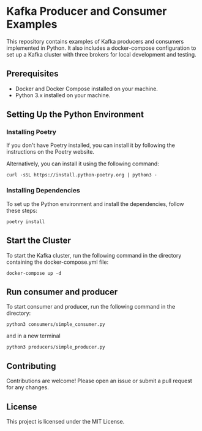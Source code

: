 # Kafka Producer and Consumer Examples

This repository contains examples of Kafka producers and consumers implemented in Python. It also includes a docker-compose configuration to set up a Kafka cluster with three brokers for local development and testing.

## Prerequisites

- Docker and Docker Compose installed on your machine.
- Python 3.x installed on your machine.

## Setting Up the Python Environment

### Installing Poetry

If you don't have Poetry installed, you can install it by following the instructions on the Poetry website.

Alternatively, you can install it using the following command:

```
curl -sSL https://install.python-poetry.org | python3 -
```

### Installing Dependencies

To set up the Python environment and install the dependencies, follow these steps:

```
poetry install
```

## Start the Cluster

To start the Kafka cluster, run the following command in the directory containing the docker-compose.yml file:

```
docker-compose up -d
```

## Run consumer and producer

To start consumer and producer, run the following command in the directory:

```
python3 consumers/simple_consumer.py

```

and in a new terminal

```
python3 producers/simple_producer.py

```

## Contributing

Contributions are welcome! Please open an issue or submit a pull request for any changes.

## License

This project is licensed under the MIT License.